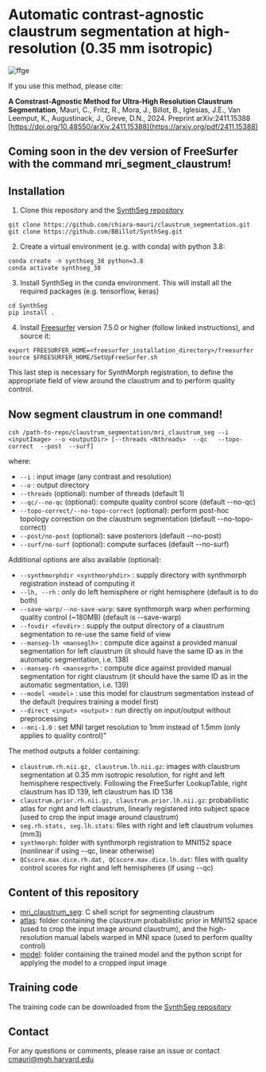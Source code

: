 # Automatic contrast-agnostic claustrum segmentation at high-resolution (0.35 mm isotropic)

![ffge](readme_image.png)

If you use this method, please cite:

**A Constrast-Agnostic Method for Ultra-High Resolution Claustrum Segmentation**, Mauri, C., Fritz, R., Mora, J., Billot, B., Iglesias, J.E., Van Leemput, K., Augustinack, J., Greve, D.N., 2024. Preprint 	arXiv:2411.15388 [https://doi.org/10.48550/arXiv.2411.15388](https://arxiv.org/pdf/2411.15388)


## Coming soon in the dev version of FreeSurfer with the command mri_segment_claustrum! 


## Installation

1. Clone this repository and the [SynthSeg repository](https://github.com/BBillot/SynthSeg.git)

```
git clone https://github.com/chiara-mauri/claustrum_segmentation.git
git clone https://github.com/BBillot/SynthSeg.git
```

2. Create a virtual environment (e.g. with conda) with python 3.8:

```
conda create -n synthseg_38 python=3.8 
conda activate synthseg_38
```

3. Install SynthSeg in the conda environment. This will install all the required packages (e.g. tensorflow, keras)

```
cd SynthSeg 
pip install . 
```

4. Install [Freesurfer](https://surfer.nmr.mgh.harvard.edu/fswiki/DownloadAndInstall) version 7.5.0 or higher (follow linked instructions), and source it:

```
export FREESURFER_HOME=<freesurfer_installation_directory>/freesurfer
source $FREESURFER_HOME/SetUpFreeSurfer.sh
```
This last step is necessary for SynthMorph registration, to define the appropriate field of view around the claustrum and to perform quality control.

## Now segment claustrum in one command!

```
csh /path-to-repo/claustrum_segmentation/mri_claustrum_seg --i <inputImage> --o <outputDir> [--threads <Nthreads>  --qc   --topo-correct  --post  --surf]
```

where:

- ```--i``` : input image (any contrast and resolution)
- ```--o``` : output directory
- ```--threads``` (optional): number of threads (default 1)
- ```--qc/--no-qc``` (optional): compute quality control score (default --no-qc)
- ```--topo-correct/--no-topo-correct``` (optional): perform post-hoc topology correction on the claustrum segmentation (default --no-topo-correct)
- ```--post/no-post``` (optional): save posteriors (default --no-post)
- ```--surf/no-surf``` (optional): compute surfaces (default --no-surf)

Additional options are also available (optional):  

  - ```--synthmorphdir <synthmorphdir>``` : supply directory with synthmorph registration instead of computing it
  - ```--lh, --rh``` : only do left hemisphere or right hemisphere (default is to do both)
  - ```--save-warp/--no-save-warp```: save synthmorph warp when performing quality control (~180MB) (default is --save-warp)
  - ```--fovdir <fovdir>``` : supply the output directory of a claustrum segmentation to re-use the same field of view
  - ```--manseg-lh <manseglh>``` : compute dice against a provided manual segmentation <manseglh> for left claustrum (it should have the same ID as in the automatic segmentation, i.e. 138)
   - ```--manseg-rh <mansegrh>``` : compute dice against provided manual segmentation <mansegrh> for right claustrum (it should have the same ID as in the automatic segmentation, i.e. 139)
 - ```--model <model>``` : use this model for claustrum segmentation instead of the default (requires training a model first)
 - ```--direct <input> <output>``` : run directly on input/output without preprocessing
 - ```--mni-1.0``` : set MNI target resolution to 1mm instead of 1.5mm (only applies to quality control)"

The method outputs a folder containing:
- ```claustrum.rh.nii.gz, claustrum.lh.nii.gz```: images with claustrum segmentation at 0.35 mm isotropic resolution, for right and left hemisphere respectively. Following the FreeSurfer LookupTable, right claustrum has ID 139, left claustrum has ID 138
- ```claustrum.prior.rh.nii.gz, claustrum.prior.lh.nii.gz```: probabilistic atlas for right and left claustrum, linearly registered into subject space (used to crop the input image around claustrum)
- ```seg.rh.stats, seg.lh.stats```: files with right and left claustrum volumes (mm3)
- ```synthmorph```: folder with synthmorph registration to MNI152 space (nonlinear if using --qc, linear otherwise)
- ```QCscore.max.dice.rh.dat, QCscore.max.dice.lh.dat```: files with quality control scores for right and left hemispheres (if using --qc)



## Content of this repository

- [mri_claustrum_seg](./mri_claustrum_seg): C shell script for segmenting claustrum
- [atlas](./atlas/): folder containing the claustrum probabilistic prior in MNI152 space (used to crop the input image around claustrum), and the high-resolution manual labels warped in MNI space (used to perform quality control)
- [model](./model/): folder containing the trained model and the python script for applying the model to a cropped input image


## Training code

The training code can be downloaded from the [SynthSeg repository](https://github.com/BBillot/SynthSeg.git)

## Contact
For any questions or comments, please raise an issue or contact cmauri@mgh.harvard.edu
 
